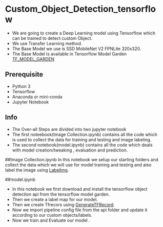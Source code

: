 # Custom_Object_Detection_tensorflow

- We are going to create a Deep Learning model using Tensorflow which can be trained to detect custom Object.
- We use Transfer Learning method.
- The Base Model we use is SSD MobileNet V2 FPNLite 320x320.
- The Base Model is available in Tensorflow Model Garden [TF_MODEL_GARDEN](https://github.com/tensorflow/models "TF_MODEL_GARDEN")

## Prerequisite
- Python 3
- Tensorflow
- Anaconda or mini-conda
- Jupyter Notebook

## Info
- The Over-all Steps are divided into two jupyter notebook
- The first noteebook(Image Collection.ipynb) contains all the code which is used to collect the data for training and testing and image labeling.
- The second notebook(model.ipynb) contains all the code which deals with model creation/tweaking , evaluation and prediction.

##Image Collection.ipynb
In this notebook we setup our starting folders and collect the data which we will use for model training and testing and also label the image using [LabelImg](https://github.com/tzutalin/labelImg "LabelImg").

##model.ipynb
- In this notebook we first download and install the tensorflow object detection api from the tensorflow model garden.
- Then we create a label map for our model.
- Then we create Tfrecors using [GenerateTFRecord](https://github.com/nicknochnack/GenerateTFRecord "GenerateTFRecord").
- Now we import pipeline config file from the api folder and update it according to our custom objects/labels.
- Now we train and Evaluate our model .
